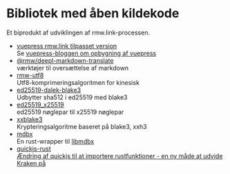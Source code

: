 # Bibliotek med åben kildekode

Et biprodukt af udviklingen af rmw.link-processen.

* [vuepress rmw.link tilpasset version](https://github.com/rmw-link/blog-vuepress2)  
  Se [vuepress-bloggen om opbygning af vuepress](/log/2020-11-29-vuepress.html)
* [@rmw/deepl-markdown-translate](https://www.npmjs.com/package/@rmw/deepl-markdown-translate)  
  værktøjer til oversættelse af markdown
* [rmw-utf8](https://docs.rs/crate/rmw-utf8)  
  Utf8-komprimeringsalgoritmen for kinesisk
* [ed25519-dalek-blake3](https://github.com/rmw-lib/ed25519_x25519)  
  Udbytter sha512 i ed25519 med blake3
* [ed25519_x25519](https://github.com/rmw-lib/ed25519_x25519)  
  ed25519 nøglepar til x25519 nøglepar
* [xxblake3](https://docs.rs/crate/xxblake3)  
  Krypteringsalgoritme baseret på blake3, xxh3
* [mdbx](https://docs.rs/crate/mdbx)  
  En rust-wrapper til [libmdbx](https://github.com/erthink/libmdbx)
* [quickjs-rust](https://github.com/rmw-lib/quickjs-rust)  
  [Ændring af quickjs til at importere rustfunktioner - en ny måde at udvide Kraken på](/log/2022-04-29-quickjs-rust.html)